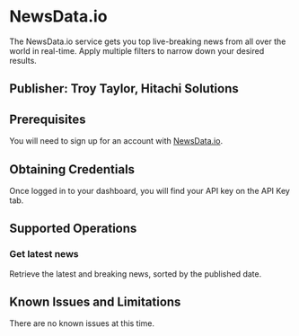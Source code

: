 # NewsData.io
The NewsData.io service gets you top live-breaking news from all over the world in real-time. Apply multiple filters to narrow down your desired results.

## Publisher: Troy Taylor, Hitachi Solutions

## Prerequisites
You will need to sign up for an account with [NewsData.io](https://newsdata.io/register).

## Obtaining Credentials
Once logged in to your dashboard, you will find your API key on the API Key tab.

## Supported Operations
### Get latest news
Retrieve the latest and breaking news, sorted by the published date.

## Known Issues and Limitations
There are no known issues at this time.
